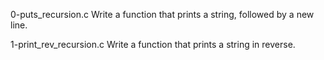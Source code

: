 0-puts_recursion.c Write a function that prints a string, followed by a new line.

1-print_rev_recursion.c Write a function that prints a string in reverse.
